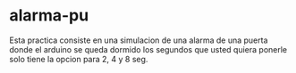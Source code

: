 # alarma-pu

Esta practica consiste en una simulacion de una alarma de una puerta donde el arduino se queda dormido los segundos que usted quiera
ponerle solo tiene la opcion para 2, 4 y 8 seg.
